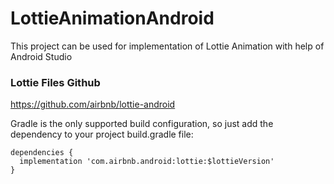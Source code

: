 # LottieAnimationAndroid
This project can be used for implementation of Lottie Animation with help of Android Studio


### Lottie Files Github
https://github.com/airbnb/lottie-android


Gradle is the only supported build configuration, so just add the dependency to your project build.gradle file:

```
dependencies {
  implementation 'com.airbnb.android:lottie:$lottieVersion'
}
```
